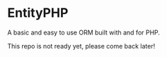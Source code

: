 EntityPHP
=========

A basic and easy to use ORM built with and for PHP.

This repo is not ready yet, please come back later!
